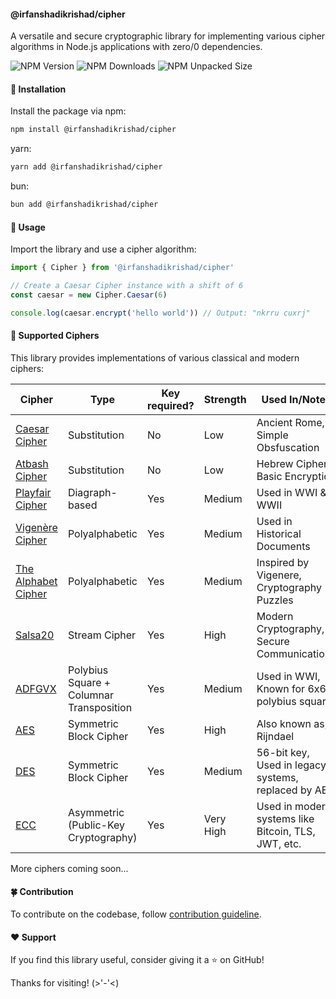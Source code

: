 #### @irfanshadikrishad/cipher

A versatile and secure cryptographic library for implementing various cipher algorithms in Node.js applications with zero/0 dependencies.

![NPM Version](https://img.shields.io/npm/v/%40irfanshadikrishad%2Fcipher?style=for-the-badge&labelColor=141b23&color=%2385c1dc)
![NPM Downloads](https://img.shields.io/npm/dw/%40irfanshadikrishad%2Fcipher?style=for-the-badge&labelColor=202020&color=81B29A)
![NPM Unpacked Size](https://img.shields.io/npm/unpacked-size/%40irfanshadikrishad%2Fcipher?style=for-the-badge&labelColor=202020&color=BE9A60)

#### 🚀 Installation

Install the package via npm:

```bash
npm install @irfanshadikrishad/cipher
```

yarn:

```bash
yarn add @irfanshadikrishad/cipher
```

bun:

```bash
bun add @irfanshadikrishad/cipher
```

#### 📖 Usage

Import the library and use a cipher algorithm:

```ts
import { Cipher } from '@irfanshadikrishad/cipher'

// Create a Caesar Cipher instance with a shift of 6
const caesar = new Cipher.Caesar(6)

console.log(caesar.encrypt('hello world')) // Output: "nkrru cuxrj"
```

#### 🔐 Supported Ciphers

This library provides implementations of various classical and modern ciphers:

| Cipher                                              | Type                                     | Key required? | Strength  | Used In/Notes                                       |
| --------------------------------------------------- | ---------------------------------------- | ------------- | --------- | --------------------------------------------------- |
| [Caesar Cipher](/docs/en/ciphers/CAESAR.md)         | Substitution                             | No            | Low       | Ancient Rome, Simple Obsfuscation                   |
| [Atbash Cipher](/docs/en/ciphers/ATBASH.md)         | Substitution                             | No            | Low       | Hebrew Cipher, Basic Encryption                     |
| [Playfair Cipher](/docs/en/ciphers/PLAYFAIR.md)     | Diagraph-based                           | Yes           | Medium    | Used in WWI & WWII                                  |
| [Vigenère Cipher](/docs/en/ciphers/VIGENERE.md)     | Polyalphabetic                           | Yes           | Medium    | Used in Historical Documents                        |
| [The Alphabet Cipher](/docs/en/ciphers/ALPHABET.md) | Polyalphabetic                           | Yes           | Medium    | Inspired by Vigenere, Cryptography Puzzles          |
| [Salsa20](/docs/en/ciphers/SALSA20.md)              | Stream Cipher                            | Yes           | High      | Modern Cryptography, Secure Communications          |
| [ADFGVX](/docs/en/ciphers/ADFGVX.md)                | Polybius Square + Columnar Transposition | Yes           | Medium    | Used in WWI, Known for 6x6 polybius square          |
| [AES](/docs/en/ciphers/AES.md)                      | Symmetric Block Cipher                   | Yes           | High      | Also known as, Rijndael                             |
| [DES](/docs/en/ciphers/DES.md)                      | Symmetric Block Cipher                   | Yes           | Medium    | 56-bit key, Used in legacy systems, replaced by AES |
| [ECC](/docs/en/ciphers/ECC.md)                      | Asymmetric (Public-Key Cryptography)     | Yes           | Very High | Used in modern systems like Bitcoin, TLS, JWT, etc. |

More ciphers coming soon...

#### 🍀 Contribution

To contribute on the codebase, follow [contribution guideline](/docs/en/CONTRIBUTING.md).

#### ❤️ Support

If you find this library useful, consider giving it a ⭐ on GitHub!

Thanks for visiting! (>'-'<)

